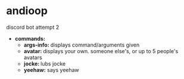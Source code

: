 # andioop
discord bot attempt 2

- <b> commands: </b>
  - <b> args-info: </b> displays command/arguments given
  - <b> avatar: </b> displays your own. someone else's, or up to 5 people's avatars
  - <b> jocke: </b> lubs jocke
  - <b> yeehaw:</b> says yeehaw
